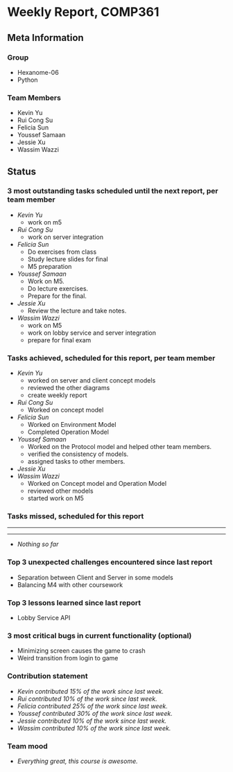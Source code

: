 # Weekly Report, COMP361

## Meta Information

### Group

* Hexanome-06
* Python

### Team Members

* Kevin Yu
* Rui Cong Su
* Felicia Sun
* Youssef Samaan
* Jessie Xu
* Wassim Wazzi

## Status

### 3 most outstanding tasks scheduled until the next report, per team member

* *Kevin Yu*
  * work on m5
* *Rui Cong Su*
  * work on server integration
* *Felicia Sun*
  * Do exercises from class
  * Study lecture slides for final
  * M5 preparation
* *Youssef Samaan*
  * Work on M5.
  * Do lecture exercises.
  * Prepare for the final.
* *Jessie Xu*
  * Review the lecture and take notes.
* *Wassim Wazzi*
  * work on M5
  * work on lobby service and server integration
  * prepare for final exam

### Tasks achieved, scheduled for this report, per team member

* *Kevin Yu*
  * worked on server and client concept models
  * reviewed the other diagrams 
  * create weekly report
* *Rui Cong Su*
  * Worked on concept model
* *Felicia Sun*
  * Worked on Environment Model
  * Completed Operation Model
* *Youssef Samaan*
  * Worked on the Protocol model and helped other team members.
  * verified the consistency of models.
  * assigned tasks to other members.
* *Jessie Xu*
* *Wassim Wazzi*
  * Worked on Concept model and Operation Model
  * reviewed other models
  * started work on M5

### Tasks missed, scheduled for this report

---

---

* *Nothing so far*

### Top 3 unexpected challenges encountered since last report

* Separation between Client and Server in some models
* Balancing M4 with other coursework

### Top 3 lessons learned since last report

* Lobby Service API

### 3 most critical bugs in current functionality (optional)

* Minimizing screen causes the game to crash
* Weird transition from login to game

### Contribution statement

* *Kevin contributed 15% of the work since last week.*
* *Rui contributed 10% of the work since last week.*
* *Felicia contributed 25% of the work since last week.*
* *Youssef contributed 30% of the work since last week.*
* *Jessie contributed 10% of the work since last week.*
* *Wassim contributed 10% of the work since last week.*

### Team mood

* *Everything great, this course is awesome.*
